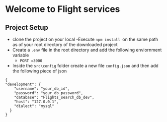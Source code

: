 # Welcome to Flight services

## Project Setup
- clone the project on your local
-Execute `npm install `on the same path as of your root directory of the downloaded project
- Create a `.env` file in the root directory and add the following enviornment variable
    - `PORT =3000`
- Inside the `src\config` folder create a new file `config.json` and then add the following piece of json

```
{
"development": {
    "username": "your_db_id",
    "password": "your_db_password",
    "database": "Flights_search_db_dev",
    "host": "127.0.0.1",
    "dialect": "mysql"
  }
}
```
